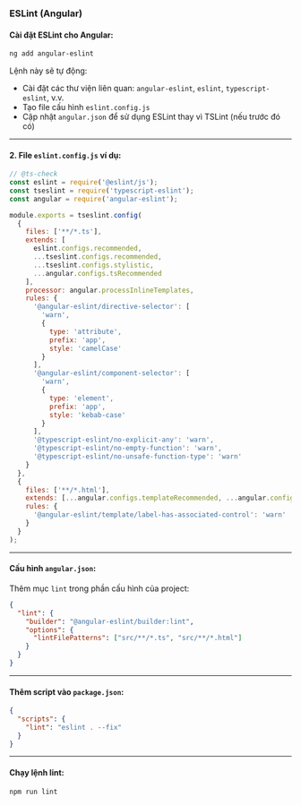 ### ESLint (Angular)

#### Cài đặt ESLint cho Angular:

```bash
ng add angular-eslint
```

Lệnh này sẽ tự động:

- Cài đặt các thư viện liên quan: `angular-eslint`, `eslint`, `typescript-eslint`, v.v.
- Tạo file cấu hình `eslint.config.js`
- Cập nhật `angular.json` để sử dụng ESLint thay vì TSLint (nếu trước đó có)

---

#### 2. File `eslint.config.js` ví dụ:

```js
// @ts-check
const eslint = require('@eslint/js');
const tseslint = require('typescript-eslint');
const angular = require('angular-eslint');

module.exports = tseslint.config(
  {
    files: ['**/*.ts'],
    extends: [
      eslint.configs.recommended,
      ...tseslint.configs.recommended,
      ...tseslint.configs.stylistic,
      ...angular.configs.tsRecommended
    ],
    processor: angular.processInlineTemplates,
    rules: {
      '@angular-eslint/directive-selector': [
        'warn',
        {
          type: 'attribute',
          prefix: 'app',
          style: 'camelCase'
        }
      ],
      '@angular-eslint/component-selector': [
        'warn',
        {
          type: 'element',
          prefix: 'app',
          style: 'kebab-case'
        }
      ],
      '@typescript-eslint/no-explicit-any': 'warn',
      '@typescript-eslint/no-empty-function': 'warn',
      '@typescript-eslint/no-unsafe-function-type': 'warn'
    }
  },
  {
    files: ['**/*.html'],
    extends: [...angular.configs.templateRecommended, ...angular.configs.templateAccessibility],
    rules: {
      '@angular-eslint/template/label-has-associated-control': 'warn'
    }
  }
);
```

---

#### Cấu hình `angular.json`:

Thêm mục `lint` trong phần cấu hình của project:

```json
{
  "lint": {
    "builder": "@angular-eslint/builder:lint",
    "options": {
      "lintFilePatterns": ["src/**/*.ts", "src/**/*.html"]
    }
  }
}
```

---

#### Thêm script vào `package.json`:

```json
{
  "scripts": {
    "lint": "eslint . --fix"
  }
}
```

---

#### Chạy lệnh lint:

```bash
npm run lint
```
